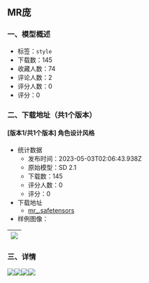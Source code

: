 ## MR庞
### 一、模型概述

- 标签：`style`
- 下载数：145
- 收藏人数：74
- 评论人数：2
- 评分人数：0
- 评分：0

### 二、下载地址（共1个版本）

#### [版本1/共1个版本] 角色设计风格

- 统计数据
  - 发布时间：2023-05-03T02:06:43.938Z
  - 原始模型：SD 2.1
  - 下载数：145
  - 评分人数：0
  - 评分：0
- 下载地址
  - [mr_.safetensors](https://civitai.com/api/download/models/60654)
- 样例图像：

| <img src="https://image.civitai.com/xG1nkqKTMzGDvpLrqFT7WA/23614400-56fb-428b-9eb7-9c39c0c18b20/width=450/668720.jpeg" /> |
| ---- |


### 三、详情
<img src="https://imagecache.civitai.com/xG1nkqKTMzGDvpLrqFT7WA/7af927f7-87b5-4384-30ac-8ea963ae0100/width=525/7af927f7-87b5-4384-30ac-8ea963ae0100.jpeg" /><img src="https://imagecache.civitai.com/xG1nkqKTMzGDvpLrqFT7WA/1e4a99d4-2837-4746-2066-464f3c004100/width=525/1e4a99d4-2837-4746-2066-464f3c004100.jpeg" /><img src="https://imagecache.civitai.com/xG1nkqKTMzGDvpLrqFT7WA/11916801-dfcf-40d8-1e5b-73cd72902b00/width=525/11916801-dfcf-40d8-1e5b-73cd72902b00.jpeg" /><img src="https://imagecache.civitai.com/xG1nkqKTMzGDvpLrqFT7WA/995e98e5-3820-4327-60b9-0549c9954400/width=525/995e98e5-3820-4327-60b9-0549c9954400.jpeg" />